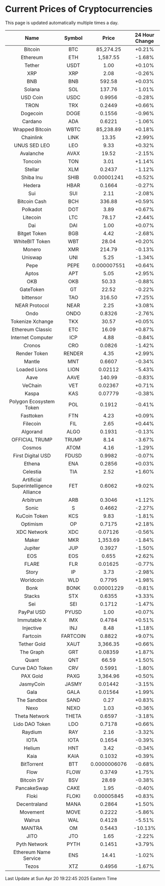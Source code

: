 # Current Prices of Cryptocurrencies
This page is updated automatically multiple times a day.

| Name | Symbol | Price | 24 Hour Change |
| :---: |:---:| :---: | :---: |
| Bitcoin | BTC | 85,274.25 | +0.21% |
| Ethereum | ETH | 1,587.55 | -1.68% |
| Tether | USDT | 1.00 | +0.10% |
| XRP | XRP | 2.08 | -0.26% |
| BNB | BNB | 592.58 | +0.03% |
| Solana | SOL | 137.76 | -1.01% |
| USD Coin | USDC | 0.9956 | -0.28% |
| TRON | TRX | 0.2449 | +0.66% |
| Dogecoin | DOGE | 0.1556 | -0.96% |
| Cardano | ADA | 0.6221 | -1.06% |
| Wrapped Bitcoin | WBTC | 85,238.89 | +0.18% |
| Chainlink | LINK | 13.35 | +2.99% |
| UNUS SED LEO | LEO | 9.33 | +0.32% |
| Avalanche | AVAX | 19.52 | -2.15% |
| Toncoin | TON | 3.01 | +1.14% |
| Stellar | XLM | 0.2437 | -1.12% |
| Shiba Inu | SHIB | 0.00001241 | +0.52% |
| Hedera | HBAR | 0.1664 | -0.27% |
| Sui | SUI | 2.11 | -2.08% |
| Bitcoin Cash | BCH | 336.88 | +0.59% |
| Polkadot | DOT | 3.89 | +0.67% |
| Litecoin | LTC | 78.17 | +2.44% |
| Dai | DAI | 1.00 | +0.07% |
| Bitget Token | BGB | 4.42 | -2.68% |
| WhiteBIT Token | WBT | 28.04 | +0.20% |
| Monero | XMR | 214.79 | -0.13% |
| Uniswap | UNI | 5.25 | -1.34% |
| Pepe | PEPE | 0.000007551 | +0.64% |
| Aptos | APT | 5.05 | +2.95% |
| OKB | OKB | 50.33 | -0.88% |
| GateToken | GT | 22.52 | -0.22% |
| bittensor | TAO | 316.50 | +7.25% |
| NEAR Protocol | NEAR | 2.25 | +3.08% |
| Ondo | ONDO | 0.8326 | -2.76% |
| Tokenize Xchange | TKX | 30.57 | +0.05% |
| Ethereum Classic | ETC | 16.09 | +0.87% |
| Internet Computer | ICP | 4.88 | -0.84% |
| Cronos | CRO | 0.0826 | -1.42% |
| Render Token | RENDER | 4.35 | +2.99% |
| Mantle | MNT | 0.6607 | -0.34% |
| Loaded Lions | LION | 0.02112 | -5.43% |
| Aave | AAVE | 140.99 | -0.83% |
| VeChain | VET | 0.02367 | +0.71% |
| Kaspa | KAS | 0.07779 | -0.38% |
| Polygon Ecosystem Token | POL | 0.1912 | -0.41% |
| Fasttoken | FTN | 4.23 | +0.09% |
| Filecoin | FIL | 2.65 | +0.44% |
| Algorand | ALGO | 0.1931 | -0.13% |
| OFFICIAL TRUMP | TRUMP | 8.14 | -3.67% |
| Cosmos | ATOM | 4.16 | -1.29% |
| First Digital USD | FDUSD | 0.9982 | -0.07% |
| Ethena | ENA | 0.2856 | +0.03% |
| Celestia | TIA | 2.52 | +1.60% |
| Artificial Superintelligence Alliance | FET | 0.6062 | +9.02% |
| Arbitrum | ARB | 0.3046 | +1.12% |
| Sonic | S | 0.4662 | -2.27% |
| KuCoin Token | KCS | 9.83 | -1.81% |
| Optimism | OP | 0.7175 | +2.18% |
| XDC Network | XDC | 0.07126 | -0.56% |
| Maker | MKR | 1,353.69 | -1.84% |
| Jupiter | JUP | 0.3927 | -1.50% |
| EOS | EOS | 0.655 | +2.62% |
| FLARE | FLR | 0.01625 | -0.77% |
| Story | IP | 3.73 | -2.98% |
| Worldcoin | WLD | 0.7795 | +1.98% |
| Bonk | BONK | 0.00001229 | -0.81% |
| Stacks | STX | 0.6355 | +3.33% |
| Sei | SEI | 0.1712 | -1.47% |
| PayPal USD | PYUSD | 1.00 | +0.07% |
| Immutable X | IMX | 0.4784 | +0.51% |
| Injective | INJ | 8.48 | +1.18% |
| Fartcoin | FARTCOIN | 0.8822 | +9.07% |
| Tether Gold | XAUT | 3,366.35 | +0.66% |
| The Graph | GRT | 0.08359 | +1.87% |
| Quant | QNT | 66.59 | +1.50% |
| Curve DAO Token | CRV | 0.5991 | -1.80% |
| PAX Gold | PAXG | 3,364.96 | +0.50% |
| JasmyCoin | JASMY | 0.01442 | -3.15% |
| Gala | GALA | 0.01564 | +1.99% |
| The Sandbox | SAND | 0.27 | +0.83% |
| Nexo | NEXO | 1.03 | +0.36% |
| Theta Network | THETA | 0.6597 | -3.18% |
| Lido DAO Token | LDO | 0.7178 | +0.66% |
| Raydium | RAY | 2.16 | -3.32% |
| IOTA | IOTA | 0.1654 | -0.39% |
| Helium | HNT | 3.42 | -0.34% |
| Kaia | KAIA | 0.1032 | +0.39% |
| BitTorrent | BTT | 0.0000006076 | -0.68% |
| Flow | FLOW | 0.3749 | +1.75% |
| Bitcoin SV | BSV | 28.69 | -0.38% |
| PancakeSwap | CAKE | 1.95 | -0.40% |
| Floki | FLOKI | 0.00005845 | +0.83% |
| Decentraland | MANA | 0.2864 | +1.50% |
| Movement | MOVE | 0.2222 | -5.86% |
| Walrus | WAL | 0.4128 | -5.51% |
| MANTRA | OM | 0.5443 | -10.13% |
| JITO | JTO | 1.65 | -2.22% |
| Pyth Network | PYTH | 0.1451 | +3.79% |
| Ethereum Name Service | ENS | 14.41 | -1.02% |
| Tezos | XTZ | 0.4956 | -1.67% |

Last Update at Sun Apr 20 19:22:45 2025 Eastern Time